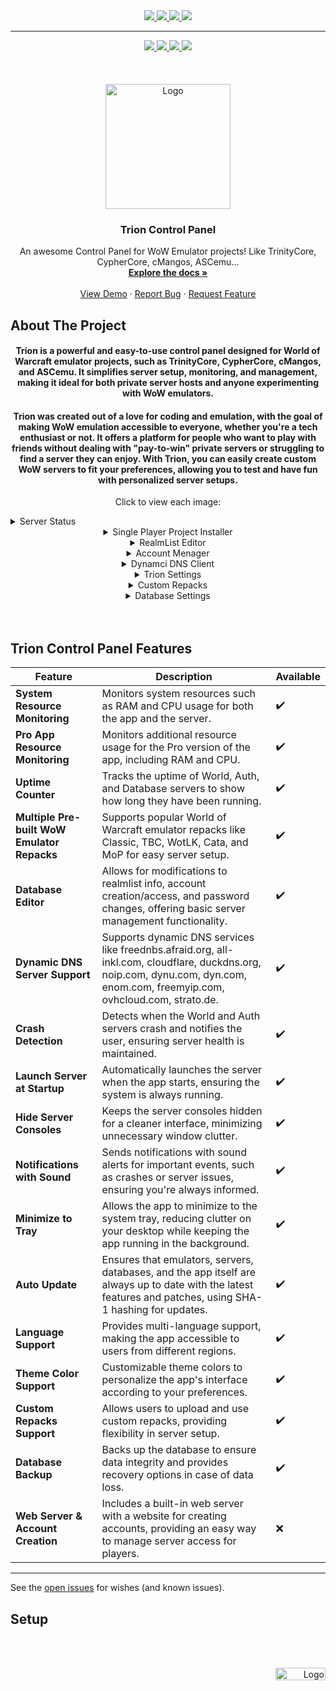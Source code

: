 <div id="top"></div>

<div align="center">
  <a href="https://github.com/fIyingPhoenix/TrionControlPanel/graphs/contributors">
    <img src="https://img.shields.io/github/contributors/fIyingPhoenix/TrionControlPanel.svg?style=for-the-badge">
  </a>
  <a href="https://github.com/fIyingPhoenix/TrionControlPanel/graphs/forks">
    <img src="https://img.shields.io/github/forks/fIyingPhoenix/TrionControlPanel.svg?style=for-the-badge">
  </a>
  <a href="https://github.com/fIyingPhoenix/TrionControlPanel/graphs/members">
    <img src="https://img.shields.io/github/stars/fIyingPhoenix/TrionControlPanel.svg?style=for-the-badge">
  </a>
  <a href="https://github.com/fIyingPhoenix/TrionControlPanel/issues">
    <img src="https://img.shields.io/github/issues/fIyingPhoenix/TrionControlPanel.svg?style=for-the-badge">
  </a>
</div>

----

<div align="center">
  <a href="#About" title="ABOUT THE PROJECT">
    <img src="https://user-images.githubusercontent.com/81469821/144743715-bcecee33-a77a-4fb0-b6ed-028a4cb3c4e9.png">
  </a>
  <a href="#Roadmap" title="ROADMAP">
    <img src="https://user-images.githubusercontent.com/81469821/144743716-30c72426-73e2-42b9-95f0-95917502bae8.png">
  </a>
  <a href="#Setup" title="SETUP">
    <img src="https://user-images.githubusercontent.com/81469821/144743717-8ba5a67e-6a2e-4710-978f-395ae817afe3.png">
  </a>
  <a href="https://flying-phoenix.dev/" title="DOWNLOAD">
    <img src="https://user-images.githubusercontent.com/81469821/144743720-7b72dbd2-3807-45ed-b6e2-a58c6159318a.png">
  </a>
  <br /><br /><br /><br />
</div>

<div align="center">
  <a href="#">
    <img src="https://user-images.githubusercontent.com/81469821/144727879-3713f924-9922-4c9b-921b-1e47a79adea1.png" alt="Logo" width="200" height="200">
  </a>

  <h3 align="center">Trion Control Panel</h3>

  <p align="center">
    An awesome Control Panel for WoW Emulator projects! Like TrinityCore, CypherCore, cMangos, ASCemu...
    <br />
    <a href="https://github.com/fIyingPhoenix/TrionControlPanel/"><strong>Explore the docs »</strong></a>
    <br /><br />
    <a href="https://github.com/fIyingPhoenix/TrionControlPanel">View Demo</a>
    ·
    <a href="https://github.com/fIyingPhoenix/TrionControlPanel/issues">Report Bug</a>
    ·
    <a href="https://github.com/fIyingPhoenix/TrionControlPanel/issues">Request Feature</a>
  </p>
</div>

<div id="About"></div>

## About The Project

<div align="center">
  <h4 align="center">Trion is a powerful and easy-to-use control panel designed for World of Warcraft emulator projects, such as TrinityCore, CypherCore, cMangos, and ASCemu. It simplifies server setup, monitoring, and management, making it ideal for both private server hosts and anyone experimenting with WoW emulators.</h4>
    <h4 align="center">Trion was created out of a love for coding and emulation, with the goal of making WoW emulation accessible to everyone, whether you're a tech enthusiast or not. It offers a platform for people who want to play with friends without dealing with "pay-to-win" private servers or struggling to find a server they can enjoy. With Trion, you can easily create custom WoW servers to fit your preferences, allowing you to test and have fun with personalized server setups.</h4>
  <p align="center"> 
    Click to view each image:
  </p>
  <details align="left">
    <summary>Server Status</summary>
    <img src="https://github.com/user-attachments/assets/247c830f-5979-4450-ba71-aeda21a9584a" alt="Image 1"/>
  </details>
  
  <details>
    <summary>Single Player Project Installer</summary>
    <img src="https://github.com/user-attachments/assets/96d003a4-c6fb-49cc-9757-bf54c7e72e99" alt="Image 2"/> 
  </details>
  
  <details>
    <summary>RealmList Editor</summary>
    <img src="https://github.com/user-attachments/assets/1d0ccc72-2363-4a7a-8102-f8558949ed86" alt="Image 3"/>
  </details>
  
  <details>
    <summary>Account Menager</summary>
    <img src="https://github.com/user-attachments/assets/efecc311-dedf-4008-885c-1034191ba4c2" alt="Image 4"/>
  </details>
  
  <details>
    <summary>Dynamci DNS Client</summary>
    <img src="https://github.com/user-attachments/assets/8fd56af3-2bf7-48e8-9996-cc0500b7d24f" alt="Image 5"/>
  </details>
  
  <details>
    <summary>Trion Settings</summary>
    <img src="https://github.com/user-attachments/assets/a9abdda5-5f2c-48ac-bde1-3b3d0219a826" alt="Image 6"/>
  </details>
   
  <details>
    <summary>Custom Repacks</summary>
    <img src="https://github.com/user-attachments/assets/a258e974-8d93-4239-8e80-2b589924b71e" alt="Image 7"/>
  </details>
    
  <details>
    <summary>Database Settings</summary>
    <img src="https://github.com/user-attachments/assets/a8ca31e9-19ba-4131-9bf8-b94251e911b2" alt="Image 8"/>
  </details>
  
  <br />
  <br />
  
</div>

<div id="Roadmap"></div>

## Trion Control Panel Features

| Feature                                   | Description                                                                                                                                                       | Available |
|-------------------------------------------|-------------------------------------------------------------------------------------------------------------------------------------------------------------------|-----------|
| **System Resource Monitoring**            | Monitors system resources such as RAM and CPU usage for both the app and the server.                                                                              | ✔️         |
| **Pro App Resource Monitoring**           | Monitors additional resource usage for the Pro version of the app, including RAM and CPU.                                                                        | ✔️         |
| **Uptime Counter**                        | Tracks the uptime of World, Auth, and Database servers to show how long they have been running.                                                                  | ✔️         |
| **Multiple Pre-built WoW Emulator Repacks** | Supports popular World of Warcraft emulator repacks like Classic, TBC, WotLK, Cata, and MoP for easy server setup.                                                | ✔️         |
| **Database Editor**                       | Allows for modifications to realmlist info, account creation/access, and password changes, offering basic server management functionality.                        | ✔️         |
| **Dynamic DNS Server Support**            | Supports dynamic DNS services like freednbs.afraid.org, all-inkl.com, cloudflare, duckdns.org, noip.com, dynu.com, dyn.com, enom.com, freemyip.com, ovhcloud.com, strato.de. | ✔️         |
| **Crash Detection**                       | Detects when the World and Auth servers crash and notifies the user, ensuring server health is maintained.                                                        | ✔️         |
| **Launch Server at Startup**              | Automatically launches the server when the app starts, ensuring the system is always running.                                                                     | ✔️         |
| **Hide Server Consoles**                  | Keeps the server consoles hidden for a cleaner interface, minimizing unnecessary window clutter.                                                                 | ✔️         |
| **Notifications with Sound**              | Sends notifications with sound alerts for important events, such as crashes or server issues, ensuring you're always informed.                                      | ✔️         |
| **Minimize to Tray**                      | Allows the app to minimize to the system tray, reducing clutter on your desktop while keeping the app running in the background.                                   | ✔️         |
| **Auto Update**                            | Ensures that emulators, servers, databases, and the app itself are always up to date with the latest features and patches, using SHA-1 hashing for updates.         | ✔️         |
| **Language Support**                      | Provides multi-language support, making the app accessible to users from different regions.                                                                       | ✔️         |
| **Theme Color Support**                   | Customizable theme colors to personalize the app's interface according to your preferences.                                                                     | ✔️         |
| **Custom Repacks Support**                | Allows users to upload and use custom repacks, providing flexibility in server setup.                                                                              | ✔️         |
| **Database Backup**                       | Backs up the database to ensure data integrity and provides recovery options in case of data loss.                                                                | ✔️         |
| **Web Server & Account Creation**         | Includes a built-in web server with a website for creating accounts, providing an easy way to manage server access for players.                                    | ❌         |

---


See the [open issues](https://github.com/fIyingPhoenix/TrionControlPanel/issues) for wishes (and known issues).

<div id="Setup"></div>

## Setup

<br /><br />

<div align="right">
  <a href="#top" title="BACK TO TOP">
    <img src="https://user-images.githubusercontent.com/81469821/144744079-114c852a-56b1-4fe2-a668-3df2140a6cf7.png" alt="Logo" width="80" height="20">
  </a>
</div>
<br />
